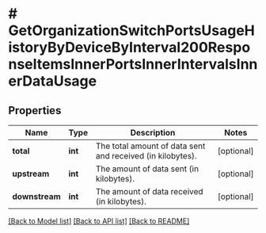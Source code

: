 # # GetOrganizationSwitchPortsUsageHistoryByDeviceByInterval200ResponseItemsInnerPortsInnerIntervalsInnerDataUsage

## Properties

Name | Type | Description | Notes
------------ | ------------- | ------------- | -------------
**total** | **int** | The total amount of data sent and received (in kilobytes). | [optional]
**upstream** | **int** | The amount of data sent (in kilobytes). | [optional]
**downstream** | **int** | The amount of data received (in kilobytes). | [optional]

[[Back to Model list]](../../README.md#models) [[Back to API list]](../../README.md#endpoints) [[Back to README]](../../README.md)
